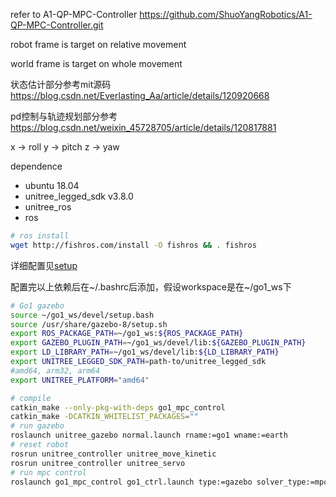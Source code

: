 refer to A1-QP-MPC-Controller
https://github.com/ShuoYangRobotics/A1-QP-MPC-Controller.git

robot frame is target on relative movement

world frame is target on whole movement

状态估计部分参考mit源码
https://blog.csdn.net/Everlasting_Aa/article/details/120920668

pd控制与轨迹规划部分参考
https://blog.csdn.net/weixin_45728705/article/details/120817881


x -> roll
y -> pitch
z -> yaw

dependence
- ubuntu 18.04
- unitree_legged_sdk v3.8.0
- unitree_ros 
- ros

```bash
# ros install
wget http://fishros.com/install -O fishros && . fishros
```
详细配置见[setup](./环境配置.md)

配置完以上依赖后在~/.bashrc后添加，假设workspace是在~/go1_ws下
```bash
# Go1 gazebo
source ~/go1_ws/devel/setup.bash
source /usr/share/gazebo-8/setup.sh
export ROS_PACKAGE_PATH=~/go1_ws:${ROS_PACKAGE_PATH}
export GAZEBO_PLUGIN_PATH=~/go1_ws/devel/lib:${GAZEBO_PLUGIN_PATH}
export LD_LIBRARY_PATH=~/go1_ws/devel/lib:${LD_LIBRARY_PATH}
export UNITREE_LEGGED_SDK_PATH=path-to/unitree_legged_sdk
#amd64, arm32, arm64
export UNITREE_PLATFORM="amd64"
```

```bash
# compile
catkin_make --only-pkg-with-deps go1_mpc_control
catkin_make -DCATKIN_WHITELIST_PACKAGES=""
# run gazebo
roslaunch unitree_gazebo normal.launch rname:=go1 wname:=earth
# reset robot
rosrun unitree_controller unitree_move_kinetic
rosrun unitree_controller unitree_servo
# run mpc control
roslaunch go1_mpc_control go1_ctrl.launch type:=gazebo solver_type:=mpc
```